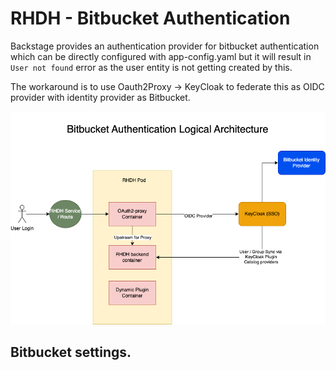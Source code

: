 # RHDH - Bitbucket Authentication 

Backstage provides an authentication provider for bitbucket authentication which can be directly configured with app-config.yaml but it will result in `User not found` error as the user entity is not getting created by this.

The workaround is to use Oauth2Proxy -> KeyCloak to federate this as OIDC provider with identity provider as Bitbucket.

![Alt text](./docs/assets/bitbucket-rhdh.png?raw=true "Logical Architecture")

## Bitbucket settings.